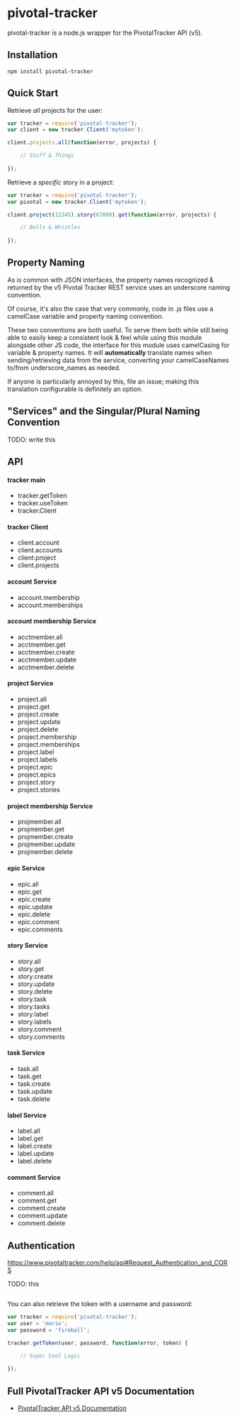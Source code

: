# pivotal-tracker

pivotal-tracker is a node.js wrapper for the PivotalTracker API (v5).


## Installation

    npm install pivotal-tracker


## Quick Start

Retrieve *all* projects for the user:
```javascript
var tracker = require('pivotal-tracker');
var client = new tracker.Client('mytoken');

client.projects.all(function(error, projects) {

    // Stuff & Things
    
});

```

Retrieve a *specific* story in a project:
```javascript
var tracker = require('pivotal-tracker');
var pivotal = new tracker.Client('mytoken');

client.project(12345).story(67890).get(function(error, projects) {

    // Bells & Whistles
    
});

```


## Property Naming
As is common with JSON interfaces, the property names recognized & returned by the v5 Pivotal Tracker REST service uses an underscore naming convention.

Of course, it's also the case that very commonly, code in .js files use a camelCase variable and property naming convention.

These two conventions are both useful. To serve them both while still being able to easily keep a consistent look & feel while using this module alongside other JS code, the interface for this module uses camelCasing for variable & property names. It will **automatically** translate names when sending/retrieving data from the service, converting your camelCaseNames to/from underscore_names as needed.

If anyone is particularly annoyed by this, file an issue; making this translation configurable is definitely an option.


## "Services" and the Singular/Plural Naming Convention
TODO: write this


## API

#### tracker main
* tracker.getToken
* tracker.useToken
* tracker.Client

#### tracker Client
* client.account
* client.accounts
* client.project
* client.projects

#### account Service
* account.membership
* account.memberships

#### account membership Service
* acctmember.all
* acctmember.get
* acctmember.create
* acctmember.update
* acctmember.delete

#### project Service
* project.all
* project.get
* project.create
* project.update
* project.delete
* project.membership
* project.memberships
* project.label
* project.labels
* project.epic
* project.epics
* project.story
* project.stories

#### project membership Service
* projmember.all
* projmember.get
* projmember.create
* projmember.update
* projmember.delete

#### epic Service
* epic.all
* epic.get
* epic.create
* epic.update
* epic.delete
* epic.comment
* epic.comments

#### story Service
* story.all
* story.get
* story.create
* story.update
* story.delete
* story.task
* story.tasks
* story.label
* story.labels
* story.comment
* story.comments

#### task Service
* task.all
* task.get
* task.create
* task.update
* task.delete

#### label Service
* label.all
* label.get
* label.create
* label.update
* label.delete

#### comment Service
* comment.all
* comment.get
* comment.create
* comment.update
* comment.delete



## Authentication
https://www.pivotaltracker.com/help/api#Request_Authentication_and_CORS

TODO: this
```
```

You can also retrieve the token with a username and password:
```javascript
var tracker = require('pivotal-tracker');
var user = 'mario';
var password = 'fireball';

tracker.getToken(user, password, function(error, token) {

    // Super Cool Logic
    
});
```

## Full PivotalTracker API v5 Documentation

- [PivotalTracker API v5 Documentation](https://www.pivotaltracker.com/help/api?version=v5 "PivotalTracker API v5")
